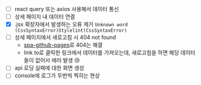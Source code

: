 - [ ] react query 또는 axios 사용해서 데이터 통신
- [ ] 상세 페이지 내 데이터 연결
- [x] .jsx 확장자에서 발생하는 오류 제거 `Unknown word (CssSyntaxError)Stylelint(CssSyntaxError)`
- [ ] 상세 페이지에서 새로고침 시 404 not found
  - [spa-github-pages](https://github.com/rafgraph/spa-github-pages)로 404는 해결
  - link to로 클릭한 링크에서 데이터를 가져오는데, 새로고침을 하면 해당 데이터들이 없어서 에러 발생 😢
- [ ] api 로딩 실패에 대한 화면 생성
- [ ] console에 로그가 두번씩 찍히는 현상
